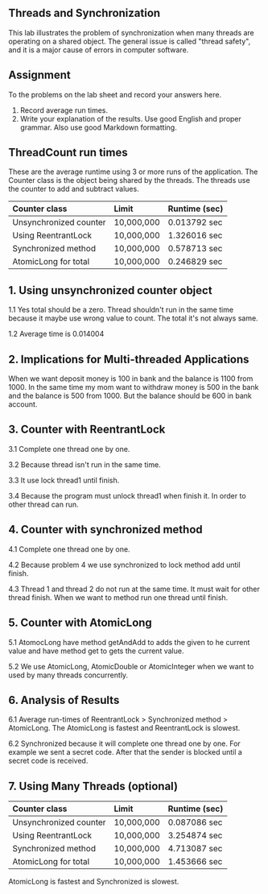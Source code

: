 ## Threads and Synchronization

This lab illustrates the problem of synchronization when many threads are operating on a shared object.  The general issue is called "thread safety", and it is a major cause of errors in computer software.

## Assignment

To the problems on the lab sheet and record your answers here.

1. Record average run times.
2. Write your explanation of the results.  Use good English and proper grammar.  Also use good Markdown formatting.

## ThreadCount run times

These are the average runtime using 3 or more runs of the application.
The Counter class is the object being shared by the threads.
The threads use the counter to add and subtract values.

| Counter class           | Limit              | Runtime (sec)   |
|:------------------------|:-------------------|-----------------|
| Unsynchronized counter  | 10,000,000         | 0.013792 sec    |
| Using ReentrantLock     | 10,000,000         | 1.326016 sec    |
| Synchronized method     | 10,000,000         | 0.578713 sec    |
| AtomicLong for total    | 10,000,000         | 0.246829 sec    |

## 1. Using unsynchronized counter object

1.1 Yes total should be a zero. Thread shouldn't run in the same time because it maybe use wrong value to count. The total it's not always same.

1.2 Average time is 0.014004

## 2. Implications for Multi-threaded Applications

   When we want deposit money is 100 in bank and the balance is 1100 from 1000. In the same time my mom want to withdraw money is 500 in the bank and the balance is 500 from 1000. But the balance should be 600 in bank account.

## 3. Counter with ReentrantLock

3.1 Complete one thread one by one.

3.2 Because thread isn't run in the same time.

3.3 It use lock thread1 until finish.

3.4 Because the program must unlock thread1 when finish it. In order to other thread can run.

## 4. Counter with synchronized method

4.1 Complete one thread one by one.

4.2 Because problem 4 we use synchronized to lock method add until finish.

4.3 Thread 1 and thread 2 do not run at the same time. It must wait for other thread finish. When we want to method run one thread until finish.

## 5. Counter with AtomicLong

5.1 AtomocLong have method getAndAdd to adds the given to he current value and have method get to gets the current value.

5.2 We use AtomicLong, AtomicDouble or AtomicInteger when we want to used by many threads concurrently.

## 6. Analysis of Results

6.1 Average run-times of ReentrantLock > Synchronized method > AtomicLong. The AtomicLong is fastest and ReentrantLock is slowest.

6.2 Synchronized because it will complete one thread one by one. For example we sent a secret code. After that the sender is blocked until a secret code is received.

## 7. Using Many Threads (optional)

| Counter class           | Limit              | Runtime (sec)   |
|:------------------------|:-------------------|-----------------|
| Unsynchronized counter  | 10,000,000         | 0.087086 sec    |
| Using ReentrantLock     | 10,000,000         | 3.254874 sec    |
| Synchronized method     | 10,000,000         | 4.713087 sec    |
| AtomicLong for total    | 10,000,000         | 1.453666 sec    |

AtomicLong is fastest and Synchronized is slowest.
